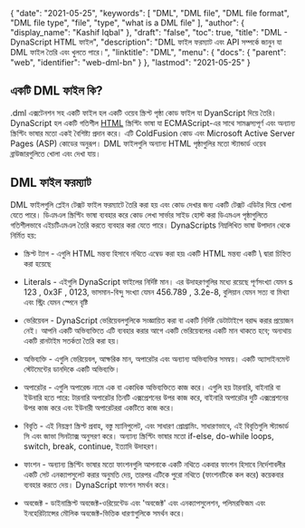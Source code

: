 {
  "date": "2021-05-25",
  "keywords": [
    "DML",
    "DML file",
    "DML file format",
    "DML file type",
    "file",
    "type",
    "what is a DML file"
  ],
  "author": {
    "display_name": "Kashif Iqbal"
  },
  "draft": "false",
  "toc": true,
  "title": "DML - DynaScript HTML ফাইল",
  "description": "DML ফাইল ফরম্যাট এবং API সম্পর্কে জানুন যা DML ফাইল তৈরি এবং খুলতে পারে।",
  "linktitle": "DML",
  "menu": {
    "docs": {
      "parent": "web",
      "identifier": "web-dml-bn"
    }
  },
  "lastmod": "2021-05-25"
}

## একটি DML ফাইল কি?

.dml এক্সটেনশন সহ একটি ফাইল হল একটি ওয়েব স্ক্রিপ্ট পৃষ্ঠা কোড ফাইল যা DyanScript দিয়ে তৈরি। DynaScript হল একটি গতিশীল [HTML](/web/html/) স্ক্রিপ্টিং ভাষা যা ECMAScript-এর সাথে সামঞ্জস্যপূর্ণ এবং অন্যান্য স্ক্রিপ্টিং ভাষার মতো একই বৈশিষ্ট্য প্রদান করে। এটি ColdFusion কোড এবং Microsoft Active Server Pages (ASP) কোডের অনুরূপ। DML ফাইলগুলি অন্যান্য HTML পৃষ্ঠাগুলির মতো স্ট্যান্ডার্ড ওয়েব ব্রাউজারগুলিতে খোলা এবং দেখা যায়।

## DML ফাইল ফরম্যাট

DML ফাইলগুলি প্লেইন টেক্সট ফাইল ফরম্যাটে তৈরি করা হয় এবং কোড দেখার জন্য একটি টেক্সট এডিটর দিয়ে খোলা যেতে পারে। ডিএমএল স্ক্রিপ্টিং ভাষা ব্যবহার করে কোড লেখা সার্ভার সাইড হোস্ট করা ডিএমএল পৃষ্ঠাগুলিতে গতিশীলভাবে এইচটিএমএল তৈরি করতে ব্যবহার করা যেতে পারে। DynaScripts নিম্নলিখিত ভাষা উপাদান থেকে নির্মিত হয়:


 * স্ক্রিপ্ট ট্যাগ - এগুলি HTML মন্তব্য হিসাবে নথিতে এম্বেড করা হয়৷ একটি HTML মন্তব্য একটি \ দ্বারা চিহ্নিত করা হয়েছে
 * Literals - এইগুলি DynaScript ফাইলের নির্দিষ্ট মান। এর উদাহরণগুলির মধ্যে রয়েছে পূর্ণসংখ্যা যেমন s 123 , 0x3F , 0123, ভাসমান-বিন্দু সংখ্যা যেমন 456.789 , 3.2e-8, বুলিয়ান যেমন সত্য বা মিথ্যা এবং স্ট্রিং যেমন স্পেনে বৃষ্টি
 * ভেরিয়েবল - DynaScript ভেরিয়েবলগুলিকে সংজ্ঞায়িত করা বা একটি নির্দিষ্ট ডেটাটাইপে বরাদ্দ করার প্রয়োজন নেই। আপনি একটি অভিব্যক্তিতে এটি ব্যবহার করার আগে একটি ভেরিয়েবলের একটি মান থাকতে হবে; অন্যথায় একটি রানটাইম সতর্কতা তৈরি করা হয়।
 * অভিব্যক্তি - এগুলি ভেরিয়েবল, আক্ষরিক মান, অপারেটর এবং অন্যান্য অভিব্যক্তির সমন্বয়। একটি অ্যাসাইনমেন্ট স্টেটমেন্টের ডানদিকে একটি অভিব্যক্তি।
 * অপারেটর - এগুলি অপারেন্ড নামে এক বা একাধিক অভিব্যক্তিতে কাজ করে। এগুলি হয় টারনারি, বাইনারি বা ইউনারি হতে পারে: টারনারি অপারেটর তিনটি এক্সপ্রেশনের উপর কাজ করে, বাইনারি অপারেটর দুটি এক্সপ্রেশনের উপর কাজ করে এবং ইউনারী অপারেটররা একটিতে কাজ করে।
 * বিবৃতি - এই নিয়ন্ত্রণ স্ক্রিপ্ট প্রবাহ, বস্তু ম্যানিপুলেট, এবং সাধারণ প্রোগ্রামিং. সাধারণভাবে, এই বিবৃতিগুলি স্ট্যান্ডার্ড সি এবং জাভা সিনট্যাক্স অনুসরণ করে। অন্যান্য স্ক্রিপ্টিং ভাষার মতো if-else, do-while loops, switch, break, continue, ইত্যাদি উদাহরণ।
* ফাংশন - অন্যান্য স্ক্রিপ্টিং ভাষার মতো ফাংশনগুলি আপনাকে একটি নথিতে একবার ফাংশন হিসাবে নির্দেশাবলীর একটি সেট এনক্যাপসুলেট করার অনুমতি দেয়, তারপর এটিকে পুরো নথিতে (ফাংশনটিকে কল করে) কয়েকবার ব্যবহার করতে দেয়। DynaScript ফাংশন সমর্থন করে।

* অবজেক্ট - ডাইনাস্ক্রিপ্ট অবজেক্ট-ওরিয়েন্টেড এবং 'অবজেক্ট' এবং এনক্যাপসুলেশন, পলিমরফিজম এবং ইনহেরিট্যান্সের মৌলিক অবজেক্ট-ভিত্তিক ধারণাগুলিকে সমর্থন করে।


